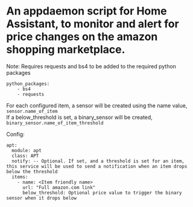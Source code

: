 # An appdaemon script for Home Assistant, to monitor and alert for price changes on the amazon shopping marketplace.

Note: Requires requests and bs4 to be added to the required python packages
```
python_packages:
    - bs4
    - requests
```

For each configured item, a sensor will be created using the name value, `sensor.name_of_item`
<br/>If a below_threshold is set, a binary_sensor will be created, `binary_sensor.name_of_item_threshold`

Config:<br/>
```
apt:
  module: apt
  class: APT
  notify: -- Optional. If set, and a threshold is set for an item, this service will be used to send a notification when an item drops below the threshold
  items:
    - name: <Item friendly name>
      url: "Full amazon.com link"
      below_threshold: Optional price value to trigger the binary sensor when it drops below
```
